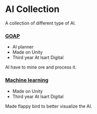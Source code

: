 # AI Collection

A collection of different type of AI.

### [GOAP](GOAP/)

- AI planner
- Made on Unity
- Third year At Isart Digital

AI have to mine ore and process it.

### [Machine learning](MachineLearning/)
- Made on Unity
- Third year At Isart Digital

Made flappy bird to better visualize the AI.
